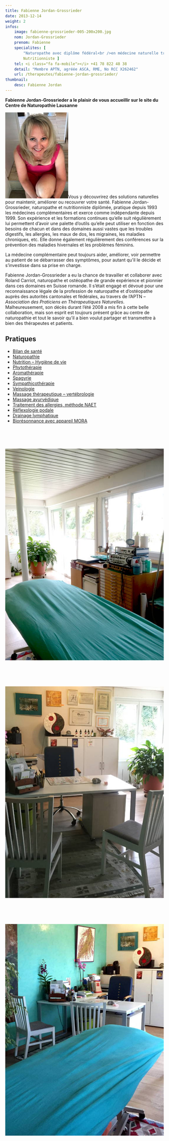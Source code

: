 ```yaml
---
title: Fabienne Jordan-Grossrieder
date: 2013-12-14
weight: 2
infos:
    image: fabienne-grossrieder-005-200x200.jpg
    nom: Jordan-Grossrieder
    prenom: Fabienne
    specialites: [
        "Naturopathe avec diplôme fédéral<br />en médecine naturelle traditionnelle<br />européenne (MTE)",
        Nutritionniste ]
    tel: <i class="fa fa-mobile"></i> +41 78 822 48 38
    detail: "Membre APTN, agréée ASCA, RME, No RCC X262462"
    url: /therapeutes/fabienne-jordan-grossrieder/
thumbnail:
    desc: Fabienne Jordan
---
```


**Fabienne Jordan-Grossrieder a le plaisir de vous accueillir sur le site du Centre de Naturopathie Lausanne**

<img class="alignright size-full wp-image-298" alt="Photo_Fabienne" src="./images/fabienne-grossrieder-005-200x273.jpg" width="200" />Vous y découvrirez des solutions naturelles pour maintenir, améliorer ou recouvrer votre santé.
Fabienne Jordan-Grossrieder, naturopathe et nutritionniste diplômée, pratique depuis 1993 les médecines complémentaires et exerce comme indépendante depuis 1999. Son expérience et les formations continues qu’elle suit régulièrement lui permettent d’avoir une palette d’outils qu’elle peut utiliser en fonction des besoins de chacun et dans des domaines aussi vastes que les troubles digestifs, les allergies, les maux de dos, les migraines, les maladies chroniques, etc. Elle donne également régulièrement des conférences sur la prévention des maladies hivernales et les problèmes féminins.

La médecine complémentaire peut toujours aider, améliorer, voir permettre au patient de se débarrasser des symptômes, pour autant qu’il le décide et s’investisse dans sa prise en charge.

Fabienne Jordan-Grossrieder a eu la chance de travailler et collaborer avec Roland Carriot, naturopathe et ostéopathe de grande expérience et pionnier dans ces domaines en Suisse romande. Il s’était engagé et dévoué pour une reconnaissance légale de la profession de naturopathe et d’ostéopathe auprès des autorités cantonales et fédérales, au travers de l’APTN – *Association des Praticiens en Thérapeutiques Naturelles*. Malheureusement, son décès durant l’été 2008 a mis fin à cette belle collaboration, mais son esprit est toujours présent grâce au centre de naturopathie et tout le savoir qu’il a bien voulut partager et transmettre à bien des thérapeutes et patients.

## Pratiques

<div class="columns2">
<ul>
<li><a href="javascript:void(0);"              >Bilan de santé</a></li>
<li><a href="/therapies/naturopathie/"         >Naturopathie</a></li>
<li><a href="/therapies/hygiene-vitale/"       >Nutrition – Hygiène de vie</a></li>
<li><a href="/therapies/phytotherapie/"        >Phytothérapie</a></li>
<li><a href="/therapies/aromatherapie/"        >Aromathérapie</a></li>
<li><a href="/therapies/spagyrie/"             >Spagyrie</a></li>
<li><a href="/therapies/sympathicotherapie/"   >Sympathicothérapie</a></li>
<li><a href="/therapies/veinologie/"           >Veinologie</a></li>
<li><a href="/therapies/massage-therapeutique/">Massage thérapeutique – vertébrologie</a></li>
<li><a href="/therapies/massage-ayurvedique/"  >Massage ayurvédique</a></li>
<li><a href="/articles/allergie/"              >Traitement des allergies, méthode NAET</a></li>
<li><a href="/therapies/reflexologie/"         >Réflexologie podale</a></li>
<li><a href="/therapies/drainage/"             >Drainage lymphatique</a></li>
<li><a href="/therapies/bioresonnance-mora/"   >Biorésonnance avec appareil MORA</a></li>
</ul>
</div>



<div class="row">
<div class="col-xs-10 col-xs-offset-1 col-sm-4 col-sm-offset-0" style="margin-top: 80px;">
<img alt="cabinet CNL" src="./images/cabinet-cnl-002.jpg" />
</div>

<div class="col-xs-10 col-xs-offset-1 col-sm-4 col-sm-offset-0" style="margin-top: 80px;">
<img alt="cabinet CNL" src="./images/cabinet-cnl-001.jpg" />
</div>

<div class="col-xs-10 col-xs-offset-1 col-sm-4 col-sm-offset-0" style="margin-top: 80px;">
<img alt="cabinet CNL" src="./images/cabinet-cnl-003.jpg" />
</div>
</div>

